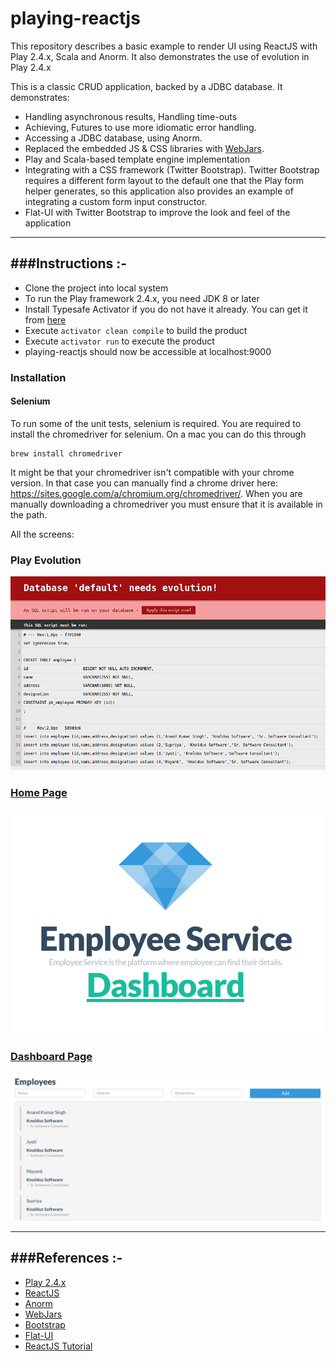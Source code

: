 # playing-reactjs

This repository describes a basic example to render UI using ReactJS with Play 2.4.x, Scala and Anorm.
It also demonstrates the use of evolution in Play 2.4.x
  
This is a classic CRUD application, backed by a JDBC database. It demonstrates:
- Handling asynchronous results, Handling time-outs
- Achieving, Futures to use more idiomatic error handling.
- Accessing a JDBC database, using Anorm.
- Replaced the embedded JS & CSS libraries with [WebJars](http://www.webjars.org/).
- Play and Scala-based template engine implementation
- Integrating with a CSS framework (Twitter Bootstrap).  Twitter Bootstrap requires a different form layout to the default one that the Play form helper generates, so this application also provides an example of integrating a custom form input constructor.
- Flat-UI with Twitter Bootstrap to improve the look and feel of the application

-----------------------------------------------------------------------
###Instructions :-
-----------------------------------------------------------------------
* Clone the project into local system
* To run the Play framework 2.4.x, you need JDK 8 or later
* Install Typesafe Activator if you do not have it already. You can get it from [here](http://www.playframework.com/download)
* Execute `activator clean compile` to build the product
* Execute `activator run` to execute the product
* playing-reactjs should now be accessible at localhost:9000

### Installation

#### Selenium
To run some of the unit tests, selenium is required. You are required to install the chromedriver for selenium. On a mac you can do this through 

    brew install chromedriver

It might be that your chromedriver isn't compatible with your chrome version. In that case you can manually find a chrome driver here: https://sites.google.com/a/chromium.org/chromedriver/.
When you are manually downloading a chromedriver you must ensure that it is available in the path.

All the screens:

### Play Evolution

![alt tag](/public/images/evolution.png)

### [Home Page](http://localhost:9000)

![alt tag](/public/images/reactjs-home.png)

### [Dashboard Page](http://localhost:9000/dashboard)

![alt tag](/public/images/reactjs-dashboard.png) 

-----------------------------------------------------------------------
###References :-
-----------------------------------------------------------------------
* [Play 2.4.x](http://www.playframework.com)
* [ReactJS](https://facebook.github.io/react/docs/tutorial.html)
* [Anorm](https://playframework.com/documentation/2.4.x/ScalaAnorm)
* [WebJars](http://www.webjars.org/)
* [Bootstrap](http://getbootstrap.com/css/)
* [Flat-UI](http://designmodo.github.io/Flat-UI/)
* [ReactJS Tutorial](http://ticofab.io/react-js-tutorial-with-play_scala_webjars/)

